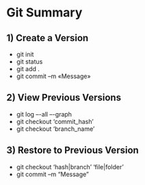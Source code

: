 # Git Summary
## 1)	Create a Version
- git init
-	git status
-	git add .
-	git commit –m «Message»
## 2)	View Previous Versions
-	git log –-all –-graph
-	git checkout ‘commit_hash’
-	git checkout ‘branch_name’
## 3)	Restore to Previous Version
-	git checkout ‘hash|branch’ ‘file|folder’
-	git commit –m “Message”
